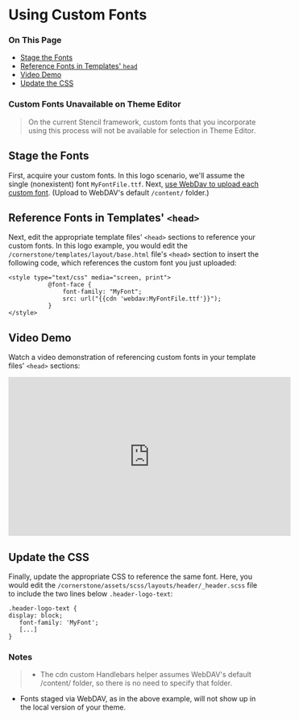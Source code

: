 <h1>Using Custom Fonts</h1>

<div class="otp" id="no-index">
	<h3> On This Page </h3>
	<ul>
    <li><a href="#using-custom-fonts_stage-the-fonts">Stage the Fonts</a></li>
    <li><a href="#using-custom-fonts_reference-fonts">Reference Fonts in Templates' <code>head</code></a></li>
    <li><a href="#using-custom-fonts_video-demo">Video Demo</a></li>
    <li><a href="#using-custom-fonts_update-the-css">Update the CSS</a></li>
	</ul>
</div>


<div class="HubBlock--callout">
<div class="CalloutBlock--warning">
<div class="HubBlock-content">
    
<!-- theme: warning -->

### Custom Fonts Unavailable on Theme Editor
> On the current Stencil framework, custom fonts that you incorporate using this process will not be available for selection in Theme Editor.

</div>
</div>
</div>

<a href='#using-custom-fonts_stage-the-fonts' aria-hidden='true' class='block-anchor'  id='using-custom-fonts_stage-the-fonts'><i aria-hidden='true' class='linkify icon'></i></a>

## Stage the Fonts

First, acquire your custom fonts. In this logo scenario, we'll assume the single (nonexistent) font `MyFontFile.ttf`.
Next, [use WebDav to upload each custom font](). (Upload to WebDAV's default `/content/` folder.)




<a href='#using-custom-fonts_reference-fonts' aria-hidden='true' class='block-anchor'  id='using-custom-fonts_reference-fonts'><i aria-hidden='true' class='linkify icon'></i></a>

## Reference Fonts in Templates' `<head>`

Next, edit the appropriate template files' `<head>` sections to reference your custom fonts. In this logo example, you would edit the `/cornerstone/templates/layout/base.html` file's `<head>` section to insert the following code, which references the custom font you just uploaded:
	
```
<style type="text/css" media="screen, print">
           @font-face {
               font-family: "MyFont";
               src: url("{{cdn 'webdav:MyFontFile.ttf'}}");
           }
</style>
```



<a href='#using-custom-fonts_video-demo' aria-hidden='true' class='block-anchor'  id='using-custom-fonts_video-demo'><i aria-hidden='true' class='linkify icon'></i></a>

## Video Demo

Watch a video demonstration of referencing custom fonts in your template files' `<head>` sections: 

<iframe width="560" height="315" src="https://www.youtube.com/embed/-w7Hbn_p_pw" frameborder="0" allow="autoplay; encrypted-media" allowfullscreen></iframe>



<a href='#using-custom-fonts_update-the-css' aria-hidden='true' class='block-anchor'  id='using-custom-fonts_update-the-css'><i aria-hidden='true' class='linkify icon'></i></a>

## Update the CSS

Finally, update the appropriate CSS to reference the same font. Here, you would edit the `/cornerstone/assets/scss/layouts/header/_header.scss` file to include the two lines below `.header-logo-text`:

```
.header-logo-text {
display: block;
   font-family: 'MyFont';
   [...]
}
```

<div class="HubBlock--callout">
<div class="CalloutBlock--">
<div class="HubBlock-content">
    
<!-- theme:  -->

### Notes
> * The cdn custom Handlebars helper assumes WebDAV's default /content/ folder, so there is no need to specify that folder.
* Fonts staged via WebDAV, as in the above example, will not show up in the local version of your theme.

</div>
</div>
</div>

